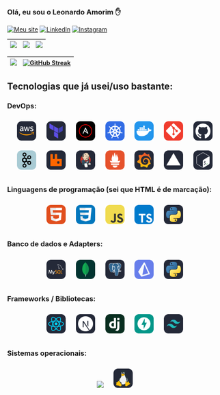 ### Olá, eu sou o Leonardo Amorim ✋

[![Meu site](https://img.shields.io/website?label=lndlabs.com&style=for-the-badge&url=https://lndlabs.com/)](https://lndlabs.com)
[![LinkedIn](https://img.shields.io/badge/LinkedIn-0077B5?style=for-the-badge&logo=linkedin&logoColor=white)](https://instagram.com/oleonardoalmeida)
[![Instagram](https://img.shields.io/badge/Instagram-E4405F?style=for-the-badge&logo=instagram&logoColor=white)](https://www.linkedin.com/in/leonardo-almeida-reis-amorim/)

<div align="center">

  | ![](http://github-profile-summary-cards.vercel.app/api/cards/stats?username=oleonardoalmeida&theme=nord_dark) | ![](http://github-profile-summary-cards.vercel.app/api/cards/repos-per-language?username=oleonardoalmeida&theme=nord_dark) | ![](http://github-profile-summary-cards.vercel.app/api/cards/productive-time?username=oleonardoalmeida&theme=nord_dark&utcOffset=8) |
| :-: | :-: | :-: |

  | ![](http://github-profile-summary-cards.vercel.app/api/cards/profile-details?username=oleonardoalmeida&theme=nord_dark) | [![GitHub Streak](https://github-readme-streak-stats.herokuapp.com?user=oleonardoalmeida&theme=nord)](https://git.io/streak-stats) |
| :-: | :-: |
  
</div>

## Tecnologias que já usei/uso bastante:
### DevOps:
<div align="center" style="display: inline_block;">
  <img width="45" style="margin: 10px;" src="https://raw.githubusercontent.com/tandpfun/skill-icons/main/icons/AWS-Dark.svg" />
  <img width="45" style="margin: 10px;" src="https://raw.githubusercontent.com/tandpfun/skill-icons/main/icons/Terraform-Dark.svg" />
  <img width="45" style="margin: 10px;" src="https://raw.githubusercontent.com/tandpfun/skill-icons/main/icons/Ansible.svg" />
  <img width="45" style="margin: 10px;" src="https://raw.githubusercontent.com/tandpfun/skill-icons/main/icons/Kubernetes.svg" />
  <img width="45" style="margin: 10px;" src="https://raw.githubusercontent.com/tandpfun/skill-icons/main/icons/Docker.svg" />
  <img width="45" style="margin: 10px;" src="https://raw.githubusercontent.com/tandpfun/skill-icons/main/icons/Git.svg" />
  <img width="45" style="margin: 10px;" src="https://raw.githubusercontent.com/tandpfun/skill-icons/main/icons/Github-Dark.svg" />
  <img width="45" style="margin: 10px;" src="https://raw.githubusercontent.com/tandpfun/skill-icons/main/icons/Kafka.svg" />
  <img width="45" style="margin: 10px;" src="https://raw.githubusercontent.com/tandpfun/skill-icons/main/icons/RabbitMQ-Dark.svg" />
  <img width="45" style="margin: 10px;" src="https://raw.githubusercontent.com/tandpfun/skill-icons/main/icons/Jenkins-Dark.svg" />
  <img width="45" style="margin: 10px;" src="https://raw.githubusercontent.com/tandpfun/skill-icons/main/icons/Prometheus.svg" />
  <img width="45" style="margin: 10px;" src="https://raw.githubusercontent.com/tandpfun/skill-icons/main/icons/Grafana-Dark.svg" />
  <img width="45" style="margin: 10px;" src="https://raw.githubusercontent.com/tandpfun/skill-icons/main/icons/Vercel-Dark.svg" />
  <img width="45" style="margin: 10px;" src="https://raw.githubusercontent.com/tandpfun/skill-icons/main/icons/Bash-Dark.svg" />
</div>


### Linguagens de programação (sei que HTML é de marcação):
<div align="center" style="display: inline_block">
  <img width="45" style="margin: 10px;" src="https://raw.githubusercontent.com/tandpfun/skill-icons/65dea6c4eaca7da319e552c09f4cf5a9a8dab2c8/icons/HTML.svg" />
  <img width="45" style="margin: 10px;" src="https://raw.githubusercontent.com/tandpfun/skill-icons/65dea6c4eaca7da319e552c09f4cf5a9a8dab2c8/icons/CSS.svg" />
  <img width="45" style="margin: 10px;" src="https://raw.githubusercontent.com/tandpfun/skill-icons/65dea6c4eaca7da319e552c09f4cf5a9a8dab2c8/icons/JavaScript.svg" />
  <img width="45" style="margin: 10px;" src="https://raw.githubusercontent.com/tandpfun/skill-icons/65dea6c4eaca7da319e552c09f4cf5a9a8dab2c8/icons/TypeScript.svg" />
  <img width="45" style="margin: 10px;" src="https://raw.githubusercontent.com/tandpfun/skill-icons/65dea6c4eaca7da319e552c09f4cf5a9a8dab2c8/icons/Python-Dark.svg" />
</div>

### Banco de dados e Adapters:
<div align="center" style="display: inline_block">
  <img width="45" style="margin: 10px;" src="https://raw.githubusercontent.com/tandpfun/skill-icons/65dea6c4eaca7da319e552c09f4cf5a9a8dab2c8/icons/MySQL-Dark.svg" />
  <img width="45" style="margin: 10px;" src="https://raw.githubusercontent.com/tandpfun/skill-icons/65dea6c4eaca7da319e552c09f4cf5a9a8dab2c8/icons/MongoDB.svg" />
  <img width="45" style="margin: 10px;" src="https://raw.githubusercontent.com/tandpfun/skill-icons/65dea6c4eaca7da319e552c09f4cf5a9a8dab2c8/icons/PostgreSQL-Dark.svg" />
  <img width="45" style="margin: 10px;" src="https://raw.githubusercontent.com/tandpfun/skill-icons/65dea6c4eaca7da319e552c09f4cf5a9a8dab2c8/icons/Prisma.svg" />
  <img width="45" style="margin: 10px;" src="https://raw.githubusercontent.com/tandpfun/skill-icons/65dea6c4eaca7da319e552c09f4cf5a9a8dab2c8/icons/Python-Dark.svg" />
</div>

### Frameworks / Bibliotecas:
<div align="center" style="display: inline_block">
  <img width="45" style="margin: 10px;" src="https://raw.githubusercontent.com/tandpfun/skill-icons/65dea6c4eaca7da319e552c09f4cf5a9a8dab2c8/icons/React-Dark.svg" />
  <img width="45" style="margin: 10px;" src="https://raw.githubusercontent.com/tandpfun/skill-icons/65dea6c4eaca7da319e552c09f4cf5a9a8dab2c8/icons/NextJS-Dark.svg" />
  <img width="45" style="margin: 10px;" src="https://raw.githubusercontent.com/tandpfun/skill-icons/65dea6c4eaca7da319e552c09f4cf5a9a8dab2c8/icons/Django.svg" />
  <img width="45" style="margin: 10px;" src="https://raw.githubusercontent.com/tandpfun/skill-icons/65dea6c4eaca7da319e552c09f4cf5a9a8dab2c8/icons/FastAPI.svg" />
  <img width="45" style="margin: 10px;" src="https://raw.githubusercontent.com/tandpfun/skill-icons/65dea6c4eaca7da319e552c09f4cf5a9a8dab2c8/icons/TailwindCSS-Dark.svg" />
</div>

### Sistemas operacionais:
<div align="center" style="display: inline_block">
  <img width="45" style="margin: 10px;" src="https://raw.githubusercontent.com/tandpfun/skill-icons/65dea6c4eaca7da319e552c09f4cf5a9a8dab2c8/icons/Windows-Dark.svg" />
  <img width="45" style="margin: 10px;" src="https://raw.githubusercontent.com/tandpfun/skill-icons/65dea6c4eaca7da319e552c09f4cf5a9a8dab2c8/icons/Linux-Dark.svg" />
</div>

<!--
**oleonardoalmeida/oleonardoalmeida** is a ✨ _special_ ✨ repository because its `README.md` (this file) appears on your GitHub profile.

Here are some ideas to get you started:

- 🔭 I’m currently working on ...
- 🌱 I’m currently learning ...
- 👯 I’m looking to collaborate on ...
- 🤔 I’m looking for help with ...
- 💬 Ask me about ...
- 📫 How to reach me: ...
- 😄 Pronouns: ...
- ⚡ Fun fact: ...
-->
